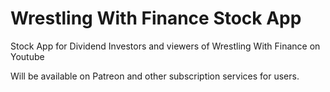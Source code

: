 # Wrestling With Finance Stock App
Stock App for Dividend Investors and viewers of Wrestling With Finance on Youtube

Will be available on Patreon and other subscription services for users.
